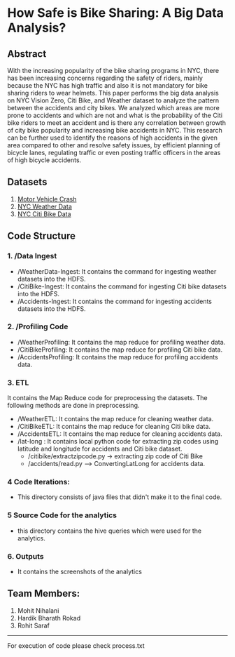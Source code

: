 # How Safe is Bike Sharing: A Big Data Analysis?

## Abstract
With the increasing popularity of the bike sharing programs in NYC, there has been increasing concerns regarding the safety of riders, mainly because the NYC has high traffic and also
it is not mandatory for bike sharing riders to wear helmets. This paper performs the big data analysis on NYC Vision Zero, Citi Bike, and Weather dataset to analyze the pattern between the
accidents and city bikes. We analyzed which areas are more prone to accidents and which are not and what is the probability of the Citi bike riders to meet an accident and is there any correlation
between growth of city bike popularity and increasing bike accidents in NYC. This research can be further used to identify the reasons of high accidents in the given area compared to other and resolve safety issues, by efficient planning of bicycle lanes, regulating traffic or even posting traffic officers in the areas of high bicycle accidents.

## Datasets
1. [Motor Vehicle Crash](https://data.cityofnewyork.us/Public-SafetyNYPD-Motor-Vehicle-Collisions-Crashes/h9gi-nx95)
2. [NYC Weather Data](https://www.ncdc.noaa.gov/)
3. [NYC Citi Bike Data](https://s3.amazonaws.com/tripdata/index.html)

## Code Structure

### 1. /Data Ingest
- /WeatherData-Ingest: It contains the command for ingesting weather datasets into the HDFS. 
- /CitiBike-Ingest: It contains the command for ingesting Citi bike datasets into the HDFS. 
- /Accidents-Ingest: It contains the command for ingesting accidents datasets into the HDFS.

### 2. /Profiling Code
- /WeatherProfiling: It contains the map reduce for profiling weather data.
- /CitiBikeProfiling: It contains the map reduce for profiling Citi bike data.
- /AccidentsProfiling: It contains the map reduce for profiling accidents data.

### 3. ETL
It  contains the Map Reduce code for preprocessing the datasets. The following methods are done in preprocessing.
- /WeatherETL: It contains the map reduce for cleaning weather data.
- /CitiBikeETL: It contains the map reduce for cleaning Citi bike data.
- /AccidentsETL: It contains the map reduce for cleaning accidents data.
- /lat-long : It contains local python code for extracting zip codes using latitude and longitude for accidents and Citi bike dataset.
    - /citibike/extractzipcode.py -> extracting zip code of Citi Bike 
	- /accidents/read.py --> ConvertingLatLong for accidents data.

### 4 Code Iterations: 
- This directory consists of java files that didn't make it to the final code.

### 5 Source Code for the analytics 
- this directory contains the hive queries which were used for the analytics.

### 6. Outputs 
- It  contains the screenshots of the analytics

## Team Members:

1. Mohit Nihalani
2. Hardik Bharath Rokad
3. Rohit Saraf

---

For execution of code please check process.txt